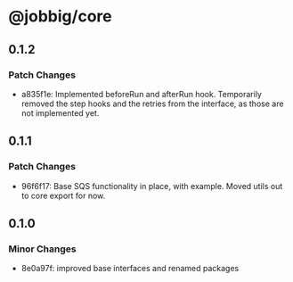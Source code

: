 # @jobbig/core

## 0.1.2

### Patch Changes

- a835f1e: Implemented beforeRun and afterRun hook. Temporarily removed the step hooks and the retries from the interface, as those are not implemented yet.

## 0.1.1

### Patch Changes

- 96f6f17: Base SQS functionality in place, with example. Moved utils out to core export for now.

## 0.1.0

### Minor Changes

- 8e0a97f: improved base interfaces and renamed packages

